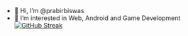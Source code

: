 - 👋 Hi, I’m @prabirbiswas
- 👀 I’m interested in Web, Android and Game Development
[![GitHub Streak](https://streak-stats.demolab.com?user=prabirbiswas&theme=onedark_duo)](https://git.io/streak-stats)

